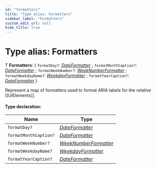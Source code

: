 ```yaml
---
id: "formatters"
title: "Type alias: Formatters"
sidebar_label: "Formatters"
custom_edit_url: null
hide_title: true
---
```


# Type alias: Formatters

Ƭ **Formatters**: { `formatDay?`: [*DateFormatter*](dateformatter.md) ; `formatMonthCaption?`: [*DateFormatter*](dateformatter.md) ; `formatWeekNumber?`: [*WeekNumberFormatter*](weeknumberformatter.md) ; `formatWeekdayName?`: [*WeekdayFormatter*](weekdayformatter.md) ; `formatYearCaption?`: [*DateFormatter*](dateformatter.md)  }

Represent a map of formatters used to format ARIA labels for the relative
[[UIElements]].

#### Type declaration:

Name | Type |
------ | ------ |
`formatDay?` | [*DateFormatter*](dateformatter.md) |
`formatMonthCaption?` | [*DateFormatter*](dateformatter.md) |
`formatWeekNumber?` | [*WeekNumberFormatter*](weeknumberformatter.md) |
`formatWeekdayName?` | [*WeekdayFormatter*](weekdayformatter.md) |
`formatYearCaption?` | [*DateFormatter*](dateformatter.md) |
